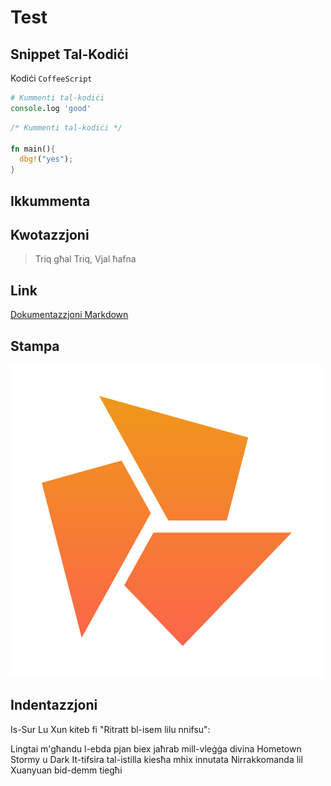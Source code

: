 [Markdown kummenti globali]:#

# Test

## Snippet Tal-Kodiċi

Kodiċi `CoffeeScript`

```coffee
# Kummenti tal-kodiċi
console.log 'good'


```

```rust
/* Kummenti tal-kodiċi */

fn main(){
  dbg!("yes");
}
```

## Ikkummenta

<!-- HTML 注释 --> 

<!-- 多行注释 --> 

## Kwotazzjoni

> Triq għal Triq, Vjal ħafna

## Link

[Dokumentazzjoni Markdown](https://github.com/xxai-art/xxai-art-md)

## Stampa

![xxAI.Art Identità tad-Ditta](https://raw.githubusercontent.com/xxai-art/web/main/file/svg/logo.svg)

## Indentazzjoni

Is-Sur Lu Xun kiteb fi "Ritratt bl-isem lilu nnifsu":

  Lingtai m'għandu l-ebda pjan biex jaħrab mill-vleġġa divina
  Hometown Stormy u Dark
  It-tifsira tal-istilla kiesħa mhix innutata
  Nirrakkomanda lil Xuanyuan bid-demm tiegħi


